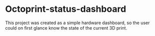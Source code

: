 # Octoprint-status-dashboard
This project was created as a simple hardware dashboard, so the user could on first glance know the state of the current 3D print.

